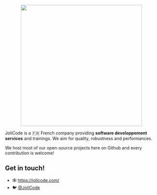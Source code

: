 <p align="center"><a href="https://jolicode.com" target="_blank"><img src="https://jolicode.com/images/goodies/logo.svg" width="400"></a></p>

JoliCode is a 🇫🇷 French company providing **software developpement services** and trainings. We aim for quality, robustness and performances. 

We host most of our open-source projects here on Github and every contribution is welcome!

## Get in touch!

- 🕸️ https://jolicode.com/
- 🐦 [@JoliCode](https://twitter.com/JoliCode)
